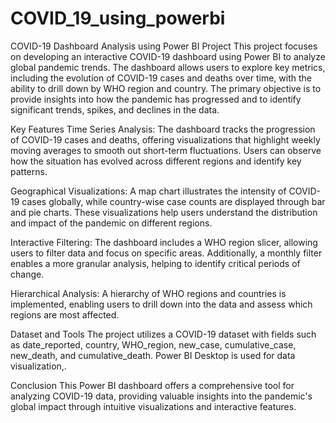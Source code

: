 # COVID_19_using_powerbi
COVID-19 Dashboard Analysis using Power BI Project 
This project focuses on developing an interactive COVID-19 dashboard using Power BI to analyze global pandemic trends. 
The dashboard allows users to explore key metrics, including the evolution of COVID-19 cases and deaths over time, with the ability to drill down by WHO region and country. The primary objective is to provide insights into how the pandemic has progressed and to identify significant trends, spikes, and declines in the data.

Key Features
Time Series Analysis: The dashboard tracks the progression of COVID-19 cases and deaths, offering visualizations that highlight weekly moving averages to smooth out short-term fluctuations. Users can observe how the situation has evolved across different regions and identify key patterns.

Geographical Visualizations: A map chart illustrates the intensity of COVID-19 cases globally, while country-wise case counts are displayed through bar and pie charts. These visualizations help users understand the distribution and impact of the pandemic on different regions.

Interactive Filtering: The dashboard includes a WHO region slicer, allowing users to filter data and focus on specific areas. Additionally, a monthly filter enables a more granular analysis, helping to identify critical periods of change.

Hierarchical Analysis: A hierarchy of WHO regions and countries is implemented, enabling users to drill down into the data and assess which regions are most affected.

Dataset and Tools
The project utilizes a COVID-19 dataset with fields such as date_reported, country, WHO_region, new_case, cumulative_case, new_death, and cumulative_death. Power BI Desktop is used for data visualization,.

Conclusion
This Power BI dashboard offers a comprehensive tool for analyzing COVID-19 data, providing valuable insights into the pandemic's global impact through intuitive visualizations and interactive features.
